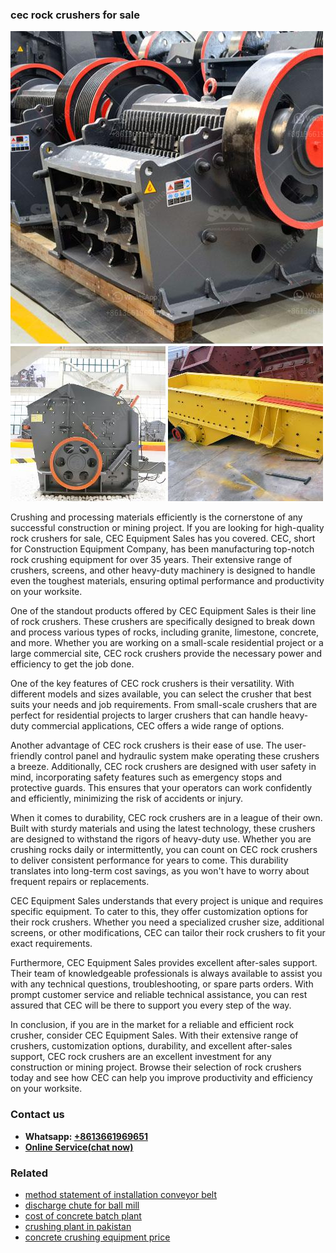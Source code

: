 <h3>cec rock crushers for sale</h3><img src='1702260055.jpg' alt=''><p>Crushing and processing materials efficiently is the cornerstone of any successful construction or mining project. If you are looking for high-quality rock crushers for sale, CEC Equipment Sales has you covered. CEC, short for Construction Equipment Company, has been manufacturing top-notch rock crushing equipment for over 35 years. Their extensive range of crushers, screens, and other heavy-duty machinery is designed to handle even the toughest materials, ensuring optimal performance and productivity on your worksite.</p><p>One of the standout products offered by CEC Equipment Sales is their line of rock crushers. These crushers are specifically designed to break down and process various types of rocks, including granite, limestone, concrete, and more. Whether you are working on a small-scale residential project or a large commercial site, CEC rock crushers provide the necessary power and efficiency to get the job done.</p><p>One of the key features of CEC rock crushers is their versatility. With different models and sizes available, you can select the crusher that best suits your needs and job requirements. From small-scale crushers that are perfect for residential projects to larger crushers that can handle heavy-duty commercial applications, CEC offers a wide range of options.</p><p>Another advantage of CEC rock crushers is their ease of use. The user-friendly control panel and hydraulic system make operating these crushers a breeze. Additionally, CEC rock crushers are designed with user safety in mind, incorporating safety features such as emergency stops and protective guards. This ensures that your operators can work confidently and efficiently, minimizing the risk of accidents or injury.</p><p>When it comes to durability, CEC rock crushers are in a league of their own. Built with sturdy materials and using the latest technology, these crushers are designed to withstand the rigors of heavy-duty use. Whether you are crushing rocks daily or intermittently, you can count on CEC rock crushers to deliver consistent performance for years to come. This durability translates into long-term cost savings, as you won't have to worry about frequent repairs or replacements.</p><p>CEC Equipment Sales understands that every project is unique and requires specific equipment. To cater to this, they offer customization options for their rock crushers. Whether you need a specialized crusher size, additional screens, or other modifications, CEC can tailor their rock crushers to fit your exact requirements.</p><p>Furthermore, CEC Equipment Sales provides excellent after-sales support. Their team of knowledgeable professionals is always available to assist you with any technical questions, troubleshooting, or spare parts orders. With prompt customer service and reliable technical assistance, you can rest assured that CEC will be there to support you every step of the way.</p><p>In conclusion, if you are in the market for a reliable and efficient rock crusher, consider CEC Equipment Sales. With their extensive range of crushers, customization options, durability, and excellent after-sales support, CEC rock crushers are an excellent investment for any construction or mining project. Browse their selection of rock crushers today and see how CEC can help you improve productivity and efficiency on your worksite.</p><h3>Contact us</h3><ul><li><strong>Whatsapp:&nbsp;<a href="https://wa.me/8613661969651">+8613661969651</a></strong></li><li><a href="https://swt.shibang-china.com/?git&amp;zhl&amp;cec rock crushers for sale"><strong>Online Service(chat now)</strong></a></li></ul><h3>Related</h3><ul><li><a href='method statement of installation conveyor belt.md'>method statement of installation conveyor belt</a></li><li><a href='discharge chute for ball mill.md'>discharge chute for ball mill</a></li><li><a href='cost of concrete batch plant.md'>cost of concrete batch plant</a></li><li><a href='crushing plant in pakistan.md'>crushing plant in pakistan</a></li><li><a href='concrete crushing equipment price.md'>concrete crushing equipment price</a></li></ul>